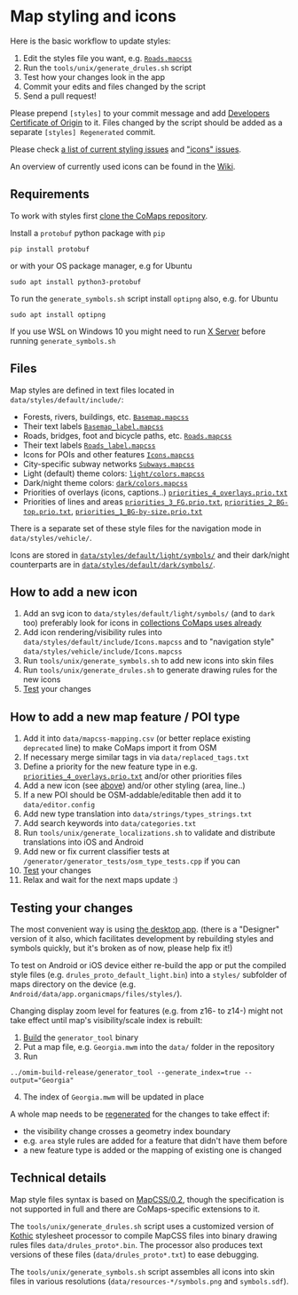 # Map styling and icons

Here is the basic workflow to update styles:
1. Edit the styles file you want, e.g. [`Roads.mapcss`](../data/styles/default/include/Roads.mapcss)
2. Run the `tools/unix/generate_drules.sh` script
3. Test how your changes look in the app
4. Commit your edits and files changed by the script
5. Send a pull request!

Please prepend `[styles]` to your commit message and add [Developers Certificate of Origin](CONTRIBUTING.md#legal-requirements) to it.
Files changed by the script should be added as a separate `[styles] Regenerated` commit.

Please check [a list of current styling issues](https://codeberg.org/comaps/comaps/issues?q=&type=all&sort=&labels=410439)
and ["icons" issues](https://codeberg.org/comaps/comaps/issues?q=&type=all&sort=&labels=446883).

An overview of currently used icons can be found in the [Wiki](https://codeberg.org/comaps/comaps/wiki/Icons).

## Requirements

To work with styles first [clone the CoMaps repository](INSTALL.md#getting-sources).

Install a `protobuf` python package with `pip`
```
pip install protobuf
```
or with your OS package manager, e.g for Ubuntu 
```
sudo apt install python3-protobuf 
```

To run the `generate_symbols.sh` script install `optipng` also, e.g. for Ubuntu
```
sudo apt install optipng
```

If you use WSL on Windows 10 you might need to run [X Server](INSTALL.md#windows-10-wsl) before running `generate_symbols.sh`

## Files

Map styles are defined in text files located in `data/styles/default/include/`:
* Forests, rivers, buildings, etc. [`Basemap.mapcss`](../data/styles/default/include/Basemap.mapcss)
* Their text labels [`Basemap_label.mapcss`](../data/styles/default/include/Basemap_label.mapcss)
* Roads, bridges, foot and bicycle paths, etc. [`Roads.mapcss`](../data/styles/default/include/Roads.mapcss)
* Their text labels [`Roads_label.mapcss`](../data/styles/default/include/Roads_label.mapcss)
* Icons for POIs and other features [`Icons.mapcss`](../data/styles/default/include/Icons.mapcss)
* City-specific subway networks [`Subways.mapcss`](../data/styles/default/include/Subways.mapcss)
* Light (default) theme colors: [`light/colors.mapcss`](../data/styles/default/light/colors.mapcss)
* Dark/night theme colors: [`dark/colors.mapcss`](../data/styles/default/dark/colors.mapcss)
* Priorities of overlays (icons, captions..) [`priorities_4_overlays.prio.txt`](../data/styles/default/include/priorities_4_overlays.prio.txt)
* Priorities of lines and areas [`priorities_3_FG.prio.txt`](../data/styles/default/include/priorities_3_FG.prio.txt), [`priorities_2_BG-top.prio.txt`](../data/styles/default/include/priorities_2_BG-top.prio.txt), [`priorities_1_BG-by-size.prio.txt`](../data/styles/default/include/priorities_1_BG-by-size.prio.txt)

There is a separate set of these style files for the navigation mode in `data/styles/vehicle/`.

Icons are stored in [`data/styles/default/light/symbols/`](../data/styles/default/light/symbols/) and their dark/night counterparts are in [`data/styles/default/dark/symbols/`](../data/styles/default/dark/symbols/).

## How to add a new icon

1. Add an svg icon to `data/styles/default/light/symbols/` (and to `dark` too)
preferably look for icons in [collections CoMaps uses already](../data/copyright.html#icons)
2. Add icon rendering/visibility rules into `data/styles/default/include/Icons.mapcss` and to "navigation style" `data/styles/vehicle/include/Icons.mapcss`
3. Run `tools/unix/generate_symbols.sh` to add new icons into skin files
4. Run `tools/unix/generate_drules.sh` to generate drawing rules for the new icons
5. [Test](#testing-your-changes) your changes

## How to add a new map feature / POI type

1. Add it into `data/mapcss-mapping.csv` (or better replace existing `deprecated` line) to make CoMaps import it from OSM
2. If necessary merge similar tags in via `data/replaced_tags.txt`
3. Define a priority for the new feature type in e.g. [`priorities_4_overlays.prio.txt`](../data/styles/default/include/priorities_4_overlays.prio.txt) and/or other priorities files
4. Add a new icon (see [above](#how-to-add-a-new-icon)) and/or other styling (area, line..)
5. If a new POI should be OSM-addable/editable then add it to `data/editor.config`
6. Add new type translation into `data/strings/types_strings.txt`
7. Add search keywords into `data/categories.txt`
8. Run `tools/unix/generate_localizations.sh` to validate and distribute translations into iOS and Android
9. Add new or fix current classifier tests at `/generator/generator_tests/osm_type_tests.cpp` if you can
10. [Test](#testing-your-changes) your changes
11. Relax and wait for the next maps update :)

## Testing your changes

The most convenient way is using [the desktop app](INSTALL.md#desktop-app).
(there is a "Designer" version of it also, which facilitates development
by rebuilding styles and symbols quickly, but it's broken as of now, please help fix it!)

To test on Android or iOS device either re-build the app or put
the compiled style files (e.g. `drules_proto_default_light.bin`) into
a `styles/` subfolder of maps directory on the device
(e.g. `Android/data/app.organicmaps/files/styles/`).

Changing display zoom level for features (e.g. from z16- to z14-) might
not take effect until map's visibility/scale index is rebuilt:
1. [Build](INSTALL.md#desktop-app) the `generator_tool` binary
2. Put a map file, e.g. `Georgia.mwm` into the `data/` folder in the repository
3. Run
```
../omim-build-release/generator_tool --generate_index=true --output="Georgia"
```
4. The index of `Georgia.mwm` will be updated in place

A whole map needs to be [regenerated](MAPS.md) for the changes to take effect if:
* the visibility change crosses a geometry index boundary
* e.g. `area` style rules are added for a feature that didn't have them before
* a new feature type is added or the mapping of existing one is changed

## Technical details

Map style files syntax is based on [MapCSS/0.2](https://wiki.openstreetmap.org/wiki/MapCSS/0.2),
though the specification is not supported in full and there are CoMaps-specific extensions to it.

The `tools/unix/generate_drules.sh` script uses a customized version of [Kothic](https://codeberg.org/comaps/kothic)
stylesheet processor to compile MapCSS files into binary drawing rules files `data/drules_proto*.bin`.
The processor also produces text versions of these files (`data/drules_proto*.txt`) to ease debugging.

The `tools/unix/generate_symbols.sh` script assembles all icons into skin files in various resolutions (`data/resources-*/symbols.png` and `symbols.sdf`).
